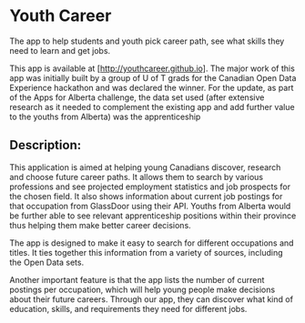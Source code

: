 # Youth Career
The app to help students and youth pick career path, see what skills they need to learn and get jobs. 

This app is available at [http://youthcareer.github.io]. The major work of this app was initially built by a group of U of T grads for the Canadian Open Data Experience hackathon and was declared the winner. For the update, as part of the Apps for Alberta challenge, the data set used (after extensive research as it needed to complement the existing app and add further value to the youths from Alberta) was the apprenticeship

## Description:
This application is aimed at helping young Canadians discover, research and choose future career paths. It allows them to search by various professions and see projected employment statistics and job prospects for the chosen field. It also shows information about current job postings for that occupation from GlassDoor using their API. Youths from Alberta would be further able to see relevant apprenticeship positions within their province thus helping them make better career decisions.

The app is designed to make it easy to search for different occupations and titles. It ties together this information from a variety of sources, including the Open Data sets.

Another important feature is that the app lists the number of current postings per occupation, which will help young people make decisions about their future careers. Through our app, they can discover what kind of education, skills, and requirements they need for different jobs.